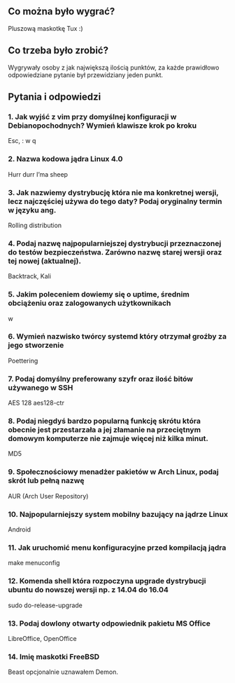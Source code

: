 ## Co można było wygrać?

Pluszową maskotkę Tux :)

## Co trzeba było zrobić?

Wygrywały osoby z jak największą ilością punktów, za każde prawidłowo odpowiedziane pytanie był przewidziany jeden punkt.

## Pytania i odpowiedzi

### 1. Jak wyjść z vim przy domyślnej konfiguracji w Debianopochodnych? Wymień klawisze krok po kroku
Esc, : w q

### 2. Nazwa kodowa jądra Linux 4.0
Hurr durr I’ma sheep

### 3. Jak nazwiemy dystrybucję która nie ma konkretnej wersji, lecz najczęściej używa do tego daty? Podaj oryginalny termin w języku ang.
Rolling distribution

### 4. Podaj nazwę najpopularniejszej dystrybucji przeznaczonej do testów bezpieczeństwa. Zarówno nazwę starej wersji oraz tej nowej (aktualnej).
Backtrack, Kali

### 5. Jakim poleceniem dowiemy się o uptime, średnim obciążeniu oraz zalogowanych użytkownikach
w

### 6. Wymień nazwisko twórcy systemd który otrzymał groźby za jego stworzenie
Poettering

### 7. Podaj domyślny preferowany szyfr oraz ilość bitów używanego w SSH 
AES 128
aes128-ctr

### 8. Podaj niegdyś bardzo popularną funkcję skrótu która obecnie jest przestarzała a jej złamanie na przeciętnym domowym komputerze nie zajmuje więcej niż kilka minut.
MD5

### 9. Społecznościowy menadżer pakietów w Arch Linux, podaj skrót lub pełną nazwę
AUR (Arch User Repository)

### 10. Najpopularniejszy system mobilny bazujący na jądrze Linux
Android

### 11. Jak uruchomić menu konfiguracyjne przed kompilacją jądra
make menuconfig

### 12. Komenda shell która rozpoczyna upgrade dystrybucji ubuntu do nowszej wersji np. z 14.04 do 16.04
sudo do-release-upgrade

### 13. Podaj dowlony otwarty odpowiednik pakietu MS Office
LibreOffice, OpenOffice

### 14. Imię maskotki FreeBSD
Beast opcjonalnie uznawałem Demon.
